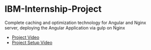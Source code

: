 # IBM-Internship-Project
Complete caching and optimization technology for Angular and Nginx server, deploying the Angular Application via gulp on Nginx

- [Project Video](https://drive.google.com/file/d/1qMq2cFqPfi7TleEqdVRxQ0VclQtxqrcf/view?usp=sharing)
- [Project Setup Video](https://drive.google.com/file/d/1N_8mRyvmYU6mwzwTPcMgEFaOhWNDg3da/view)

